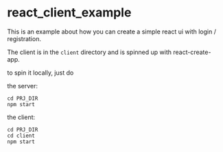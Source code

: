 # react_client_example

This is an example about how you can create a simple react ui with login / registration.

The client is in the `client` directory and is spinned up with react-create-app. 

to spin it locally, just do

the server: 
```
cd PRJ_DIR
npm start
```

the client: 
```
cd PRJ_DIR
cd client
npm start
```
